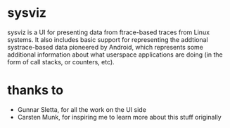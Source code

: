 # sysviz

sysviz is a UI for presenting data from ftrace-based traces from Linux systems.
It also includes basic support for representing the addtional systrace-based
data pioneered by Android, which represents some additional information about
what userspace applications are doing (in the form of call stacks, or counters,
etc).

# thanks to

* Gunnar Sletta, for all the work on the UI side
* Carsten Munk, for inspiring me to learn more about this stuff originally
